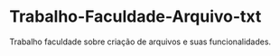 # Trabalho-Faculdade-Arquivo-txt
Trabalho faculdade sobre criação de arquivos e suas funcionalidades.
